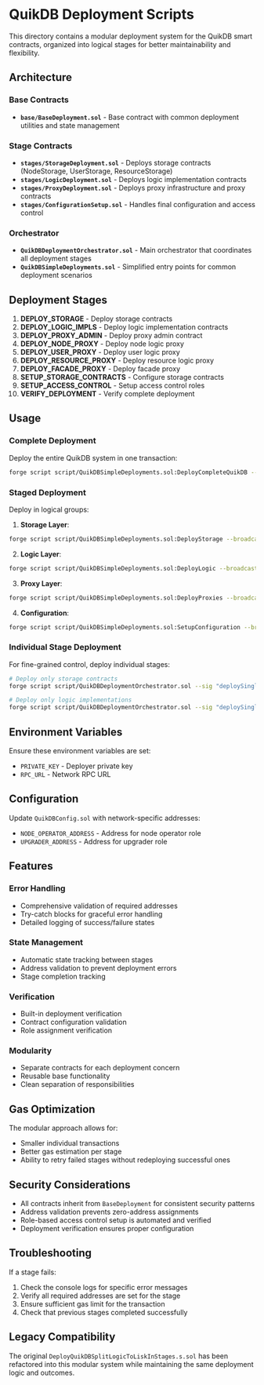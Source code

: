 # QuikDB Deployment Scripts

This directory contains a modular deployment system for the QuikDB smart contracts, organized into logical stages for better maintainability and flexibility.

## Architecture

### Base Contracts
- **`base/BaseDeployment.sol`** - Base contract with common deployment utilities and state management

### Stage Contracts
- **`stages/StorageDeployment.sol`** - Deploys storage contracts (NodeStorage, UserStorage, ResourceStorage)
- **`stages/LogicDeployment.sol`** - Deploys logic implementation contracts
- **`stages/ProxyDeployment.sol`** - Deploys proxy infrastructure and proxy contracts
- **`stages/ConfigurationSetup.sol`** - Handles final configuration and access control

### Orchestrator
- **`QuikDBDeploymentOrchestrator.sol`** - Main orchestrator that coordinates all deployment stages
- **`QuikDBSimpleDeployments.sol`** - Simplified entry points for common deployment scenarios

## Deployment Stages

1. **DEPLOY_STORAGE** - Deploy storage contracts
2. **DEPLOY_LOGIC_IMPLS** - Deploy logic implementation contracts
3. **DEPLOY_PROXY_ADMIN** - Deploy proxy admin contract
4. **DEPLOY_NODE_PROXY** - Deploy node logic proxy
5. **DEPLOY_USER_PROXY** - Deploy user logic proxy
6. **DEPLOY_RESOURCE_PROXY** - Deploy resource logic proxy
7. **DEPLOY_FACADE_PROXY** - Deploy facade proxy
8. **SETUP_STORAGE_CONTRACTS** - Configure storage contracts
9. **SETUP_ACCESS_CONTROL** - Setup access control roles
10. **VERIFY_DEPLOYMENT** - Verify complete deployment

## Usage

### Complete Deployment
Deploy the entire QuikDB system in one transaction:
```bash
forge script script/QuikDBSimpleDeployments.sol:DeployCompleteQuikDB --broadcast --rpc-url $RPC_URL
```

### Staged Deployment
Deploy in logical groups:

1. **Storage Layer**:
```bash
forge script script/QuikDBSimpleDeployments.sol:DeployStorage --broadcast --rpc-url $RPC_URL
```

2. **Logic Layer**:
```bash
forge script script/QuikDBSimpleDeployments.sol:DeployLogic --broadcast --rpc-url $RPC_URL
```

3. **Proxy Layer**:
```bash
forge script script/QuikDBSimpleDeployments.sol:DeployProxies --broadcast --rpc-url $RPC_URL
```

4. **Configuration**:
```bash
forge script script/QuikDBSimpleDeployments.sol:SetupConfiguration --broadcast --rpc-url $RPC_URL
```

### Individual Stage Deployment
For fine-grained control, deploy individual stages:
```bash
# Deploy only storage contracts
forge script script/QuikDBDeploymentOrchestrator.sol --sig "deploySingleStage(uint8)" 0 --broadcast --rpc-url $RPC_URL

# Deploy only logic implementations
forge script script/QuikDBDeploymentOrchestrator.sol --sig "deploySingleStage(uint8)" 1 --broadcast --rpc-url $RPC_URL
```

## Environment Variables

Ensure these environment variables are set:
- `PRIVATE_KEY` - Deployer private key
- `RPC_URL` - Network RPC URL

## Configuration

Update `QuikDBConfig.sol` with network-specific addresses:
- `NODE_OPERATOR_ADDRESS` - Address for node operator role
- `UPGRADER_ADDRESS` - Address for upgrader role

## Features

### Error Handling
- Comprehensive validation of required addresses
- Try-catch blocks for graceful error handling
- Detailed logging of success/failure states

### State Management
- Automatic state tracking between stages
- Address validation to prevent deployment errors
- Stage completion tracking

### Verification
- Built-in deployment verification
- Contract configuration validation
- Role assignment verification

### Modularity
- Separate contracts for each deployment concern
- Reusable base functionality
- Clean separation of responsibilities

## Gas Optimization

The modular approach allows for:
- Smaller individual transactions
- Better gas estimation per stage
- Ability to retry failed stages without redeploying successful ones

## Security Considerations

- All contracts inherit from `BaseDeployment` for consistent security patterns
- Address validation prevents zero-address assignments
- Role-based access control setup is automated and verified
- Deployment verification ensures proper configuration

## Troubleshooting

If a stage fails:
1. Check the console logs for specific error messages
2. Verify all required addresses are set for the stage
3. Ensure sufficient gas limit for the transaction
4. Check that previous stages completed successfully

## Legacy Compatibility

The original `DeployQuikDBSplitLogicToLiskInStages.s.sol` has been refactored into this modular system while maintaining the same deployment logic and outcomes.
